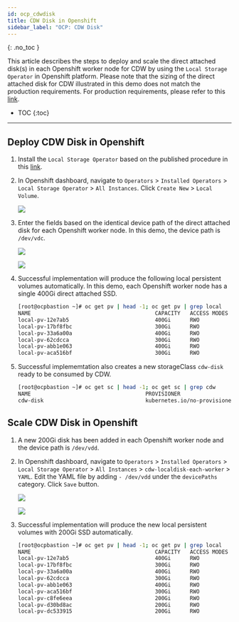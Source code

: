 ```yaml
---
id: ocp_cdwdisk
title: CDW Disk in Openshift
sidebar_label: "OCP: CDW Disk"
---
```


{: .no_toc }

This article describes the steps to deploy and scale the direct attached disk(s) in each Openshift worker node for CDW by using the `Local Storage Operator` in Openshift platform.
Please note that the sizing of the direct attached disk for CDW illustrated in this demo does not match the production requirements. For production requirements, please refer to this [link](https://docs.cloudera.com/data-warehouse/1.3.4/private-cloud-getting-started/topics/dw-private-cloud-openshift-get-started-requirements.html).

- TOC
{:toc}

---


## Deploy CDW Disk in Openshift

1. Install the `Local Storage Operator` based on the published procedure in this [link](https://docs.openshift.com/container-platform/4.7/storage/persistent_storage/persistent-storage-local.html).

2. In Openshift dashboard, navigate to `Operators` > `Installed Operators` > `Local Storage Operator` > `All Instances`. Click `Create New` > `Local Volume`.

    ![](../../assets/images/ocp4/ocplocaldiskcdw1.png)
    
3. Enter the fields based on the identical device path of the direct attached disk for each Openshift worker node. In this demo, the device path is `/dev/vdc`.

    ![](../../assets/images/ocp4/ocplocaldiskcdw2.png)

    ![](../../assets/images/ocp4/ocplocaldiskcdw3.png)
    
4. Successful implementation will produce the following local persistent volumes automatically. In this demo, each Openshift worker node has a single 400Gi direct attached SSD.

    ```bash
    [root@ocpbastion ~]# oc get pv | head -1; oc get pv | grep local
    NAME                                       CAPACITY   ACCESS MODES   RECLAIM POLICY   STATUS      CLAIM                                                                                          STORAGECLASS                  REASON   AGE
    local-pv-12e7ab5                           400Gi      RWO            Delete           Available                                                                                                  cdw-disk                               2m33s
    local-pv-17bf8fbc                          300Gi      RWO            Delete           Bound       openshift-storage/ocs-deviceset-vdb-0-data-2slfmj                                            vdb                                    24h
    local-pv-33a6a00a                          400Gi      RWO            Delete           Available                                                                                                  cdw-disk                               2m34s
    local-pv-62cdcca                           300Gi      RWO            Delete           Bound       openshift-storage/ocs-deviceset-vdb-0-data-06dblw                                            vdb                                    24h   
    local-pv-abb1e063                          400Gi      RWO            Delete           Available                                                                                                 cdw-disk                               2m34s
    local-pv-aca516bf                          300Gi      RWO            Delete           Bound       openshift-storage/ocs-deviceset-vdb-0-data-1t74g8                                            vdb                                    24h
    ```    

5. Successful implememtation also creates a new storageClass `cdw-disk` ready to be consumed by CDW.

    ```bash
    [root@ocpbastion ~]# oc get sc | head -1; oc get sc | grep cdw
    NAME                                    PROVISIONER                             RECLAIMPOLICY   VOLUMEBINDINGMODE      ALLOWVOLUMEEXPANSION   AGE
    cdw-disk                                kubernetes.io/no-provisioner            Delete          WaitForFirstConsumer   false                  2m9s
    ```
    
## Scale CDW Disk in Openshift

1. A new 200Gi disk has been added in each Openshift worker node and the device path is `/dev/vdd`.

2. In Openshift dashboard, navigate to `Operators` > `Installed Operators` > `Local Storage Operator` > `All Instances` > `cdw-localdisk-each-worker` > `YAML`. Edit the YAML file by adding `- /dev/vdd` under the `devicePaths` category. Click `Save` button.
    
    ![](../../assets/images/ocp4/ocplocaldiskcdw4.png)
    
    
    ![](../../assets/images/ocp4/ocplocaldiskcdw5.png)    
    
3. Successful implementation will produce the new local persistent volumes with 200Gi SSD automatically.

    ```bash
    [root@ocpbastion ~]# oc get pv | head -1; oc get pv | grep local
    NAME                                       CAPACITY   ACCESS MODES   RECLAIM POLICY   STATUS      CLAIM                                                                                          STORAGECLASS                  REASON   AGE
    local-pv-12e7ab5                           400Gi      RWO            Delete           Available                                                                                                cdw-disk                               5m59s
    local-pv-17bf8fbc                          300Gi      RWO            Delete           Bound       openshift-storage/ocs-deviceset-vdb-0-data-2slfmj                                            vdb                                    25h
    local-pv-33a6a00a                          400Gi      RWO            Delete           Available                                                                                                cdw-disk                              6m40s
    local-pv-62cdcca                           300Gi      RWO            Delete           Bound       openshift-storage/ocs-deviceset-vdb-0-data-06dblw                                            vdb                                    25h
    local-pv-abb1e063                          400Gi      RWO            Delete           Available                                                                                                cdw-disk                               6m10s
    local-pv-aca516bf                          300Gi      RWO            Delete           Bound       openshift-storage/ocs-deviceset-vdb-0-data-1t74g8                                            vdb                                    25h
    local-pv-c8fe6eea                          200Gi      RWO            Delete           Available                                                                                                cdw-disk                               85s
    local-pv-d30bd8ac                          200Gi      RWO            Delete           Available                                                                                                cdw-disk                               77s
    local-pv-dc533915                          200Gi      RWO            Delete           Available                                                                                                cdw-disk                               66s

    ```        
